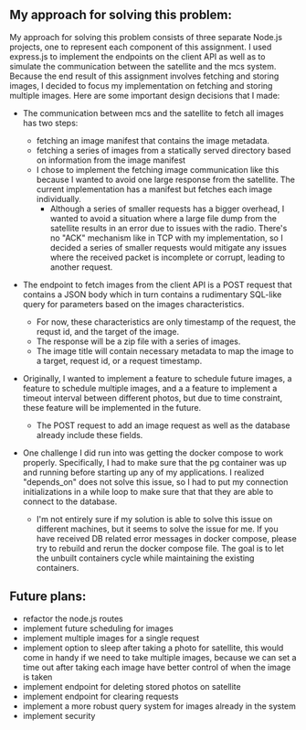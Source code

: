 ## My approach for solving this problem:
My approach for solving this problem consists of three separate Node.js projects, one to represent each component of this assignment. I used express.js to implement the endpoints on the client API as well as to simulate the communication between the satellite and the mcs system. Because the end result of this assignment involves fetching and storing images, I decided to focus my implementation on fetching and storing multiple images. Here are some important design decisions that I made:
- The communication between mcs and the satellite to fetch all images has two steps:
    - fetching an image manifest that contains the image metadata. 
    - fetching a series of images from a statically served directory based on information from the image manifest
    - I chose to implement the fetching image communication like this because I wanted to avoid one large response from the satellite. The current implementation has a manifest but fetches each image individually. 
        - Although a series of smaller requests has a bigger overhead, I wanted to avoid a situation where a large file dump from the satellite results in an error due to issues with the radio. There's no "ACK" mechanism like in TCP with my implementation, so I decided a series of smaller requests would mitigate any issues where the received packet is incomplete or corrupt, leading to another request.
        
- The endpoint to fetch images from the client API is a POST request that contains a JSON body which in turn contains a rudimentary SQL-like query for parameters based on the images characteristics. 
    - For now, these characteristics are only timestamp of the request, the requst id, and the target of the image.
    - The response will be a zip file with a series of images.
    - The image title will contain necessary metadata to map the image to a target, request id, or a request timestamp.

- Originally, I wanted to implement a feature to schedule future images, a feature to schedule multiple images, and a a feature to implement a timeout interval between different photos, but due to time constraint, these feature will be implemented in the future. 
    - The POST request to add an image request as well as the database already include these fields.

- One challenge I did run into was getting the docker compose to work properly. Specifically, I had to make sure that the pg container was up and running before starting up any of my applications. I realized "depends_on" does not solve this issue, so I had to put my connection initializations in a while loop to make sure that that they are able to connect to the database.
    - I'm not entirely sure if my solution is able to solve this issue on different machines, but it seems to solve the issue for me. If you have received DB related error messages in docker compose, please try to rebuild and rerun the docker compose file. The goal is to let the unbuilt containers cycle while maintaining the existing containers. 

## Future plans:
- refactor the node.js routes
- implement future scheduling for images
- implement multiple images for a single request
- implement option to sleep after taking a photo for satellite, this would come in handy if we need to take multiple images, because we can set a time out after taking each image have better control of when the image is taken
- implement endpoint for deleting stored photos on satellite
- implement endpoint for clearing requests
- implement a more robust query system for images already in the system
- implement security 
